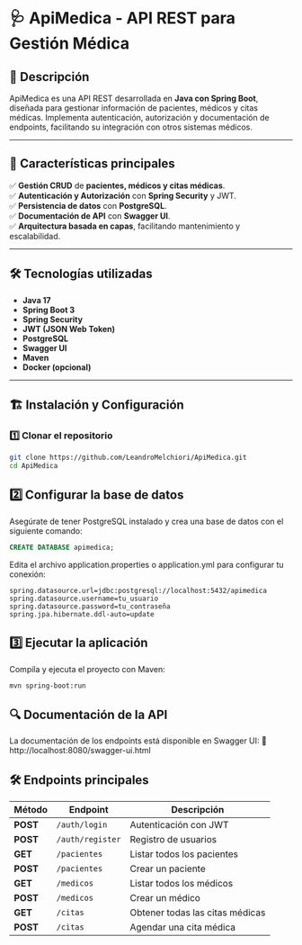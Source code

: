 # 🩺 ApiMedica - API REST para Gestión Médica

## 📌 Descripción  
ApiMedica es una API REST desarrollada en **Java con Spring Boot**, diseñada para gestionar información de pacientes, médicos y citas médicas. Implementa autenticación, autorización y documentación de endpoints, facilitando su integración con otros sistemas médicos.

---

## 🚀 Características principales  
✅ **Gestión CRUD** de **pacientes, médicos y citas médicas**.  
✅ **Autenticación y Autorización** con **Spring Security** y JWT.  
✅ **Persistencia de datos** con **PostgreSQL**.  
✅ **Documentación de API** con **Swagger UI**.  
✅ **Arquitectura basada en capas**, facilitando mantenimiento y escalabilidad.

---

## 🛠️ Tecnologías utilizadas  
- **Java 17**
- **Spring Boot 3**
- **Spring Security**
- **JWT (JSON Web Token)**
- **PostgreSQL**
- **Swagger UI**
- **Maven**
- **Docker (opcional)**

---

## 🏗️ Instalación y Configuración  
### 1️⃣ Clonar el repositorio  
```bash
git clone https://github.com/LeandroMelchiori/ApiMedica.git
cd ApiMedica
```
## 2️⃣ Configurar la base de datos
Asegúrate de tener PostgreSQL instalado y crea una base de datos con el siguiente comando:
```sql
CREATE DATABASE apimedica;
```
Edita el archivo application.properties o application.yml para configurar tu conexión:
```properties
spring.datasource.url=jdbc:postgresql://localhost:5432/apimedica
spring.datasource.username=tu_usuario
spring.datasource.password=tu_contraseña
spring.jpa.hibernate.ddl-auto=update
```

## 3️⃣ Ejecutar la aplicación
Compila y ejecuta el proyecto con Maven:
```bash
mvn spring-boot:run
```

## 🔍 Documentación de la API
La documentación de los endpoints está disponible en Swagger UI:
📌 http://localhost:8080/swagger-ui.html

## 🛠️ Endpoints principales
| Método | Endpoint       | Descripción                         |
|--------|--------------|---------------------------------|
| **POST**  | `/auth/login`   | Autenticación con JWT         |
| **POST**  | `/auth/register` | Registro de usuarios         |
| **GET**   | `/pacientes`    | Listar todos los pacientes    |
| **POST**  | `/pacientes`    | Crear un paciente            |
| **GET**   | `/medicos`      | Listar todos los médicos      |
| **POST**  | `/medicos`      | Crear un médico              |
| **GET**   | `/citas`        | Obtener todas las citas médicas |
| **POST**  | `/citas`        | Agendar una cita médica      |

